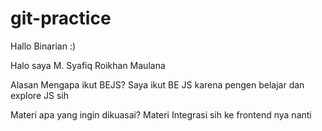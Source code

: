 # git-practice

Hallo Binarian :)

Halo saya M. Syafiq Roikhan Maulana

Alasan Mengapa ikut BEJS?
Saya ikut BE JS karena pengen belajar dan explore JS sih

Materi apa yang ingin dikuasai?
Materi Integrasi sih ke frontend nya nanti
